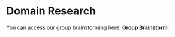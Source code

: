 # Domain Research

You can access our group brainstorming here:
[**Group Brainstorm**](https://docs.google.com/document/d/1GRCxNJAbXSTDNgDnKzDF3IzyhiA_VJNgygS9rDqrbrI/edit?usp=sharing).
